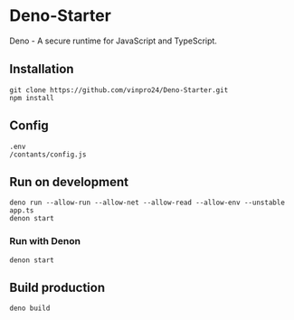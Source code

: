 # Deno-Starter
Deno - A secure runtime for JavaScript and TypeScript.

## Installation

```
git clone https://github.com/vinpro24/Deno-Starter.git
npm install
```

## Config

```
.env
/contants/config.js
```

## Run on development

```
deno run --allow-run --allow-net --allow-read --allow-env --unstable app.ts
denon start
```
### Run with Denon
```
denon start
```

## Build production

```
deno build
```
